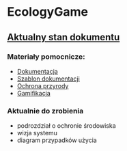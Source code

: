 # EcologyGame

## **[Aktualny stan dokumentu](https://github.com/GeoMarek/EcologyGame/blob/dokumentacja/project/main_document.pdf)**

### Materiały pomocnicze:
- [Dokumentacja](https://github.com/GeoMarek/EcologyGame/tree/dokumentacja/docs/dokumentacja)
- [Szablon dokumentacji](https://github.com/GeoMarek/EcologyGame/tree/dokumentacja/template)
- [Ochrona przyrody](https://github.com/GeoMarek/EcologyGame/tree/dokumentacja/docs/ochrona_przyrody)
- [Gamifikacja](https://github.com/GeoMarek/EcologyGame/tree/dokumentacja/docs/gamifikacja)

### Aktualnie do zrobienia
- podrozdział o ochronie środowiska
- wizja systemu
- diagram przypadków użycia

